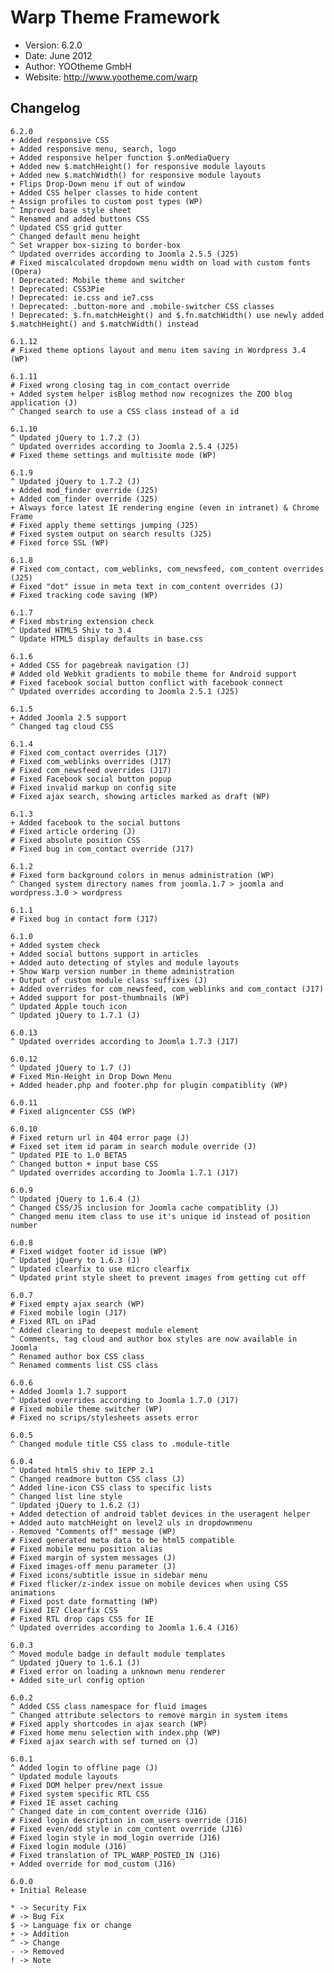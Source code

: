 # Warp Theme Framework #

- Version: 6.2.0
- Date: June 2012
- Author: YOOtheme GmbH
- Website: <http://www.yootheme.com/warp>

## Changelog

	6.2.0
	+ Added responsive CSS
	+ Added responsive menu, search, logo
 	+ Added responsive helper function $.onMediaQuery 
	+ Added new $.matchHeight() for responsive module layouts
	+ Added new $.matchWidth() for responsive module layouts
	+ Flips Drop-Down menu if out of window
	+ Added CSS helper classes to hide content
 	+ Assign profiles to custom post types (WP) 
	^ Improved base style sheet
	^ Renamed and added buttons CSS
	^ Updated CSS grid gutter
	^ Changed default menu height
	^ Set wrapper box-sizing to border-box
	^ Updated overrides according to Joomla 2.5.5 (J25)
	# Fixed miscalculated dropdown menu width on load with custom fonts (Opera)
	! Deprecated: Mobile theme and switcher
	! Deprecated: CSS3Pie
	! Deprecated: ie.css and ie7.css
	! Deprecated: .button-more and .mobile-switcher CSS classes
	! Deprecated: $.fn.matchHeight() and $.fn.matchWidth() use newly added $.matchHeight() and $.matchWidth() instead

	6.1.12
	# Fixed theme options layout and menu item saving in Wordpress 3.4 (WP)

	6.1.11
	# Fixed wrong closing tag in com_contact override
	+ Added system helper isBlog method now recognizes the ZOO blog application (J)
	^ Changed search to use a CSS class instead of a id
	
	6.1.10
	^ Updated jQuery to 1.7.2 (J)
	^ Updated overrides according to Joomla 2.5.4 (J25)
	# Fixed theme settings and multisite mode (WP)

	6.1.9
	^ Updated jQuery to 1.7.2 (J)
	+ Added mod_finder override (J25)
	+ Added com_finder override (J25)
	+ Always force latest IE rendering engine (even in intranet) & Chrome Frame
	# Fixed apply theme settings jumping (J25)
	# Fixed system output on search results (J25)
	# Fixed force SSL (WP)

	6.1.8
	# Fixed com_contact, com_weblinks, com_newsfeed, com_content overrides (J25)
	# Fixed "dot" issue in meta text in com_content overrides (J)
	# Fixed tracking code saving (WP)

	6.1.7
	# Fixed mbstring extension check
	^ Updated HTML5 Shiv to 3.4
	^ Update HTML5 display defaults in base.css

	6.1.6
	+ Added CSS for pagebreak navigation (J)
	# Added old Webkit gradients to mobile theme for Android support
	# Fixed facebook social button conflict with facebook connect
	^ Updated overrides according to Joomla 2.5.1 (J25)

	6.1.5
	+ Added Joomla 2.5 support
	^ Changed tag cloud CSS

	6.1.4
	# Fixed com_contact overrides (J17)
	# Fixed com_weblinks overrides (J17)
	# Fixed com_newsfeed overrides (J17)
	# Fixed Facebook social button popup
	# Fixed invalid markup on config site
	# Fixed ajax search, showing articles marked as draft (WP)

	6.1.3
	+ Added facebook to the social buttons
	# Fixed article ordering (J)
	# Fixed absolute position CSS
	# Fixed bug in com_contact override (J17)

	6.1.2
	# Fixed form background colors in menus administration (WP)
	^ Changed system directory names from joomla.1.7 > joomla and wordpress.3.0 > wordpress

	6.1.1
	# Fixed bug in contact form (J17)

	6.1.0
	+ Added system check
	+ Added social buttons support in articles
	+ Added auto detecting of styles and module layouts
	+ Show Warp version number in theme administration
	+ Output of custom module class suffixes (J)
	+ Added overrides for com_newsfeed, com_weblinks and com_contact (J17) 
	+ Added support for post-thumbnails (WP) 
	^ Updated Apple touch icon
	^ Updated jQuery to 1.7.1 (J)

	6.0.13
	^ Updated overrides according to Joomla 1.7.3 (J17)

	6.0.12
	^ Updated jQuery to 1.7 (J)
	# Fixed Min-Height in Drop Down Menu
	+ Added header.php and footer.php for plugin compatiblity (WP)

	6.0.11
	# Fixed aligncenter CSS (WP)

	6.0.10
	# Fixed return url in 404 error page (J)
	# Fixed set item id param in search module override (J)
	^ Updated PIE to 1.0 BETA5
	^ Changed button + input base CSS
	^ Updated overrides according to Joomla 1.7.1 (J17)

	6.0.9
	^ Updated jQuery to 1.6.4 (J)
	^ Changed CSS/JS inclusion for Joomla cache compatiblity (J)
	^ Changed menu item class to use it's unique id instead of position number

	6.0.8
	# Fixed widget footer id issue (WP)
	^ Updated jQuery to 1.6.3 (J)
	^ Updated clearfix to use micro clearfix
	^ Updated print style sheet to prevent images from getting cut off

	6.0.7
	# Fixed empty ajax search (WP)
	# Fixed mobile login (J17)
	# Fixed RTL on iPad
	^ Added clearing to deepest module element
	^ Comments, tag cloud and author box styles are now available in Joomla
	^ Renamed author box CSS class
	^ Renamed comments list CSS class
	
	6.0.6
	+ Added Joomla 1.7 support
	^ Updated overrides according to Joomla 1.7.0 (J17)
	# Fixed mobile theme switcher (WP)
	# Fixed no scrips/stylesheets assets error
	
	6.0.5
	^ Changed module title CSS class to .module-title

	6.0.4
	^ Updated html5 shiv to IEPP 2.1
	^ Changed readmore button CSS class (J)
	^ Added line-icon CSS class to specific lists
	^ Changed list line style
	^ Updated jQuery to 1.6.2 (J)
	+ Added detection of android tablet devices in the useragent helper
	+ Added auto matchHeight on level2 uls in dropdownmenu
	- Removed "Comments off" message (WP)
	# Fixed generated meta data to be html5 compatible
	# Fixed mobile menu position alias
	# Fixed margin of system messages (J)
	# Fixed images-off menu parameter (J)
	# Fixed icons/subtitle issue in sidebar menu
	# Fixed flicker/z-index issue on mobile devices when using CSS animations
	# Fixed post date formatting (WP)
	# Fixed IE7 Clearfix CSS
	# Fixed RTL drop caps CSS for IE
	^ Updated overrides according to Joomla 1.6.4 (J16)
	
	6.0.3
	^ Moved module badge in default module templates
	^ Updated jQuery to 1.6.1 (J)
	# Fixed error on loading a unknown menu renderer
	+ Added site_url config option 

	6.0.2
	^ Added CSS class namespace for fluid images
	^ Changed attribute selectors to remove margin in system items
	# Fixed apply shortcodes in ajax search (WP)
	# Fixed home menu selection with index.php (WP)
	# Fixed ajax search with sef turned on (J)
	
	6.0.1
	^ Added login to offline page (J)
	^ Updated module layouts
	# Fixed DOM helper prev/next issue
	# Fixed system specific RTL CSS
	# Fixed IE asset caching
	^ Changed date in com_content override (J16)
	# Fixed login description in com_users override (J16)
	# Fixed even/odd style in com_content override (J16)
	# Fixed login style in mod_login override (J16)
	# Fixed login module (J16)
	# Fixed translation of TPL_WARP_POSTED_IN (J16)
	+ Added override for mod_custom (J16)

	6.0.0
	+ Initial Release

	* -> Security Fix
	# -> Bug Fix
	$ -> Language fix or change
	+ -> Addition
	^ -> Change
	- -> Removed
	! -> Note